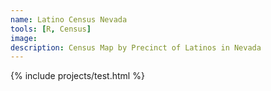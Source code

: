 ```yaml
---
name: Latino Census Nevada
tools: [R, Census]
image:
description: Census Map by Precinct of Latinos in Nevada
---
```


 {% include projects/test.html %}